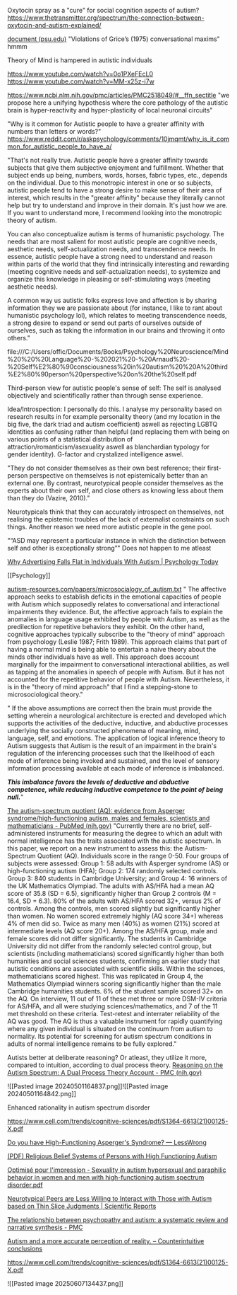 
Oxytocin spray as a "cure" for social cognition aspects of autism?
https://www.thetransmitter.org/spectrum/the-connection-between-oxytocin-and-autism-explained/


[document (psu.edu)](https://citeseerx.ist.psu.edu/document?repid=rep1&type=pdf&doi=2c3b2d857068b8ac5a144e90892de5a5dde3a3fd)
"Violations of Grice’s (1975) conversational maxims" hmmm

Theory of Mind is hampered in autistic individuals

https://www.youtube.com/watch?v=0o1PXeFEcL0
https://www.youtube.com/watch?v=MM-x25z-i7w

https://www.ncbi.nlm.nih.gov/pmc/articles/PMC2518049/#__ffn_sectitle
"we propose here a unifying hypothesis where the core pathology of the autistic brain is hyper-reactivity and hyper-plasticity of local neuronal circuits"


"Why is it common for Autistic people to have a greater affinity with numbers than letters or words?"
https://www.reddit.com/r/askpsychology/comments/10jmqmt/why_is_it_common_for_autistic_people_to_have_a/

"That's not really true. Autistic people have a greater affinity towards subjects that give them subjective enjoyment and fulfillment. Whether that subject ends up being, numbers, words, horses, fabric types, etc., depends on the individual. Due to this monotropic interest in one or so subjects, autistic people tend to have a strong desire to make sense of their area of interest, which results in the "greater affinity" because they literally cannot help but try to understand and improve in their domain. It's just how we are. If you want to understand more, I recommend looking into the monotropic theory of autism.

You can also conceptualize autism is terms of humanistic psychology. The needs that are most salient for most autistic people are cognitive needs, aesthetic needs, self-actualization needs, and transcendence needs. In essence, autistic people have a strong need to understand and reason within parts of the world that they find intrinsically interesting and rewarding (meeting cognitive needs and self-actualization needs), to systemize and organize this knowledge in pleasing or self-stimulating ways (meeting aesthetic needs).

A common way us autistic folks express love and affection is by sharing information they we are passionate about (for instance, I like to rant about humanistic psychology lol), which relates to meeting transcendence needs, a strong desire to expand or send out parts of ourselves outside of ourselves, such as taking the information in our brains and throwing it onto others."


file:///C:/Users/offic/Documents/Books/Psychology%20Neuroscience/Mind%20%20%20Language%20-%202021%20-%20Arnaud%20-%20Self%E2%80%90consciousness%20in%20autism%20%20A%20third%E2%80%90person%20perspective%20on%20the%20self.pdf

Third-person view for autistic people's sense of self: The self is analysed objectively and scientifically rather than through sense experience. 

Idea/Introspection: I personally do this. I analyse my personality based on research results in for example personality theory (and my location in the big five, the dark triad and autism coefficient) aswell as rejecting LGBTQ identities as confusing rather than helpful (and replacing them with being on various points of a statistical distribution of attraction/romanticism/asexuality aswell as blanchardian typology for gender identity). G-factor and crystalized intelligence aswel. 

"They do not consider themselves as their own best reference; their first-person perspective on themselves is not epistemically better than an external one. By contrast, neurotypical people consider themselves as the experts about their own self, and close others as knowing less about them than they do (Vazire, 2010)."

Neurotypicals think that they can accurately introspect on themselves, not realising the epistemic troubles of the lack of externalist constraints on such things. Another reason we need more autistic people in the gene pool. 

"“ASD may represent a particular instance in which the distinction between self and other is exceptionally strong”"
Does not happen to me atleast



[Why Advertising Falls Flat in Individuals With Autism | Psychology Today](https://www.psychologytoday.com/us/blog/the-fallible-mind/201708/why-advertising-falls-flat-in-individuals-autism)


[[Psychology]]

[autism-resources.com/papers/microsocialogy_of_autism.txt](http://www.autism-resources.com/papers/microsocialogy_of_autism.txt)
" The affective approach seeks to establish deficits in the emotional
capacities of people with Autism which supposedly relates to conversational
and interactional impairments they evidence. But, the affective approach
fails to explain the anomalies in language usage exhibited by people with
Autism, as well as the predilection for repetitive behaviors they exhibit.
      On the other hand, cognitive approaches typically subscribe to the
"theory of mind" approach from psychology (Leslie 1987; Frith 1989). This
approach claims that part of having a normal mind is being able to entertain
a naive theory about the minds other individuals have as well. This approach
does account marginally for the impairment to conversational interactional
abilities, as well as tapping at the anomalies in speech of people with
Autism. But it has not accounted for the repetitive behavior of people with
Autism. Nevertheless, it is in the "theory of mind approach" that I find a
stepping-stone to microsociological theory."

" If the above assumptions are correct then the brain must provide the
setting wherein a neurological architecture is erected and developed which
supports the activities of the deductive, inductive, and abductive processes
underlying the socially constructed phenomena of meaning, mind, language,
self, and emotions. The application of logical inference theory to Autism
suggests that Autism is the result of an impairment in the brain's regulation
of the inferencing processes such that the likelihood of each mode of
inference being invoked and sustained, and the level of sensory information
processing available at each mode of inference is imbalanced. 

***This
imbalance favors the levels of deductive and abductive competence, while
reducing inductive competence to the point of being null.***"



[The autism-spectrum quotient (AQ): evidence from Asperger syndrome/high-functioning autism, males and females, scientists and mathematicians - PubMed (nih.gov)](https://pubmed.ncbi.nlm.nih.gov/11439754/)
"Currently there are no brief, self-administered instruments for measuring the degree to which an adult with normal intelligence has the traits associated with the autistic spectrum. In this paper, we report on a new instrument to assess this: the Autism-Spectrum Quotient (AQ). Individuals score in the range 0-50. Four groups of subjects were assessed: Group 1: 58 adults with Asperger syndrome (AS) or high-functioning autism (HFA); Group 2: 174 randomly selected controls. Group 3: 840 students in Cambridge University; and Group 4: 16 winners of the UK Mathematics Olympiad. The adults with AS/HFA had a mean AQ score of 35.8 (SD = 6.5), significantly higher than Group 2 controls (M = 16.4, SD = 6.3). 80% of the adults with AS/HFA scored 32+, versus 2% of controls. Among the controls, men scored slightly but significantly higher than women. No women scored extremely highly (AQ score 34+) whereas 4% of men did so. Twice as many men (40%) as women (21%) scored at intermediate levels (AQ score 20+). Among the AS/HFA group, male and female scores did not differ significantly. The students in Cambridge University did not differ from the randomly selected control group, but scientists (including mathematicians) scored significantly higher than both humanities and social sciences students, confirming an earlier study that autistic conditions are associated with scientific skills. Within the sciences, mathematicians scored highest. This was replicated in Group 4, the Mathematics Olympiad winners scoring significantly higher than the male Cambridge humanities students. 6% of the student sample scored 32+ on the AQ. On interview, 11 out of 11 of these met three or more DSM-IV criteria for AS/HFA, and all were studying sciences/mathematics, and 7 of the 11 met threshold on these criteria. Test-retest and interrater reliability of the AQ was good. The AQ is thus a valuable instrument for rapidly quantifying where any given individual is situated on the continuum from autism to normality. Its potential for screening for autism spectrum conditions in adults of normal intelligence remains to be fully explored."




Autists better at deliberate reasoning? Or atleast, they utilize it more, compared to intuition, according to dual process theory. 
[Reasoning on the Autism Spectrum: A Dual Process Theory Account - PMC (nih.gov)](https://www.ncbi.nlm.nih.gov/pmc/articles/PMC4860198/)

![[Pasted image 20240501164837.png]]![[Pasted image 20240501164842.png]]



Enhanced rationality in autism
spectrum disorder

https://www.cell.com/trends/cognitive-sciences/pdf/S1364-6613(21)00125-X.pdf





[Do you have High-Functioning Asperger's Syndrome? — LessWrong](https://www.lesswrong.com/posts/vHDk5xr9JDC64rb8T/do-you-have-high-functioning-asperger-s-syndrome)



[(PDF) Religious Belief Systems of Persons with High Functioning Autism](https://www.researchgate.net/publication/267781804_Religious_Belief_Systems_of_Persons_with_High_Functioning_Autism?_tp=eyJjb250ZXh0Ijp7ImZpcnN0UGFnZSI6Il9kaXJlY3QiLCJwYWdlIjoiX2RpcmVjdCJ9fQ)


[Optimisé pour l'impression - Sexuality in autism hypersexual and paraphilic behavior in women and men with high-functioning autism spectrum disorder.pdf](https://www.tandfonline.com/doi/pdf/10.31887/DCNS.2017.19.4/dschoettle)



[Neurotypical Peers are Less Willing to Interact with Those with Autism based on Thin Slice Judgments | Scientific Reports](https://www.nature.com/articles/srep40700)


[The relationship between psychopathy and autism: a systematic review and narrative synthesis - PMC](https://pmc.ncbi.nlm.nih.gov/articles/PMC11004474/)


[Autism and a more accurate perception of reality. – Counterintuitive conclusions](https://counterintuitive.home.blog/2019/04/26/autism-a-more-accurate-perception-of-reality/)


https://www.cell.com/trends/cognitive-sciences/pdf/S1364-6613(21)00125-X.pdf

![[Pasted image 20250607134437.png]]




